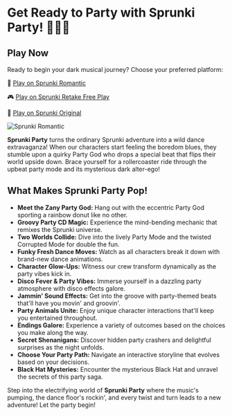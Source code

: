 # Get Ready to Party with Sprunki Party! 🎉🕺🎵

## Play Now

Ready to begin your dark musical journey? Choose your preferred platform:

🎹 [Play on Sprunki Romantic](https://sprunkipy.click/party.html)

🎮 [Play on Sprunki Retake Free Play](https://sprunkipy.click)

🎵 [Play on Sprunki Original](https://sprunkipy.click/original.html)

![Sprunki Romantic](https://sprunkipy.click/sprunki/party.png)

**Sprunki Party** turns the ordinary Sprunki adventure into a wild dance extravaganza! When our characters start feeling the boredom blues, they stumble upon a quirky Party God who drops a special beat that flips their world upside down. Brace yourself for a rollercoaster ride through the upbeat party mode and its mysterious dark alter-ego!

## What Makes Sprunki Party Pop!

- **Meet the Zany Party God:** Hang out with the eccentric Party God sporting a rainbow donut like no other.
- **Groovy Party CD Magic:** Experience the mind-bending mechanic that remixes the Sprunki universe.
- **Two Worlds Collide:** Dive into the lively Party Mode and the twisted Corrupted Mode for double the fun.
- **Funky Fresh Dance Moves:** Watch as all characters break it down with brand-new dance animations.
- **Character Glow-Ups:** Witness our crew transform dynamically as the party vibes kick in.
- **Disco Fever & Party Vibes:** Immerse yourself in a dazzling party atmosphere with disco effects galore.
- **Jammin' Sound Effects:** Get into the groove with party-themed beats that'll have you movin' and groovin'.
- **Party Animals Unite:** Enjoy unique character interactions that'll keep you entertained throughout.
- **Endings Galore:** Experience a variety of outcomes based on the choices you make along the way.
- **Secret Shenanigans:** Discover hidden party crashers and delightful surprises as the night unfolds.
- **Choose Your Party Path:** Navigate an interactive storyline that evolves based on your decisions.
- **Black Hat Mysteries:** Encounter the mysterious Black Hat and unravel the secrets of this party saga.

Step into the electrifying world of **Sprunki Party** where the music's pumping, the dance floor's rockin', and every twist and turn leads to a new adventure! Let the party begin!
